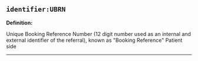 ## `identifier:UBRN`

<b>Definition:</b><br>

Unique Booking Reference Number (12 digit number used as an internal and external identifier of the referral), known as "Booking Reference" Patient side

---